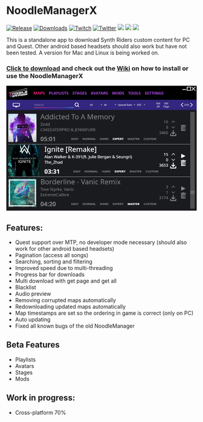 # NoodleManagerX
[![Release](https://img.shields.io/github/release/tommaier123/NoodleManagerX.svg)](https://github.com/tommaier123/NoodleManagerX/releases/latest)
[![Downloads](https://img.shields.io/github/downloads/tommaier123/NoodleManagerX/total)](https://github.com/tommaier123/NoodleManagerX/releases/latest)
[![Twitch](https://img.shields.io/twitch/status/Nova_Max_?style=social)](https://www.twitch.tv/Nova_Max_)
[![Twitter](https://img.shields.io/twitter/follow/Nova_Max_?style=social)](https://twitter.com/Nova_Max_)
<img src="https://creativecommons.org/images/deed/cc_icon_white_x2.png" height=20/>
<img src="https://creativecommons.org/images/deed/attribution_icon_white_x2.png" height=20/>
<img src="https://creativecommons.org/images/deed/sa_white_x2.png" height=20/>

This is a standalone app to download Synth Riders custom content for PC and Quest. 
Other android based headsets should also work but have not been tested. 
A version for Mac and Linux is being worked on.

### [Click to download](https://github.com/tommaier123/NoodleManagerX/releases/latest) and check out the [Wiki](https://github.com/tommaier123/NoodleManagerX/wiki) on how to install or use the NoodleManagerX

<img src="./NoodleManagerX/Assets/NoodleManager.png"/>

## Features:
- Quest support over MTP, no developer mode necessary (should also work for other android based headsets)
- Pagination (access all songs)
- Searching, sorting and filtering
- Improved speed due to multi-threading
- Progress bar for downloads
- Multi download with get page and get all
- Blacklist
- Audio preview
- Removing corrupted maps automatically
- Redownloading updated maps automatically
- Map timestamps are set so the ordering in game is correct (only on PC)
- Auto updating
- Fixed all known bugs of the old NoodleManager

## Beta Features
- Playlists
- Avatars
- Stages
- Mods

## Work in progress:
- Cross-platform 70%
